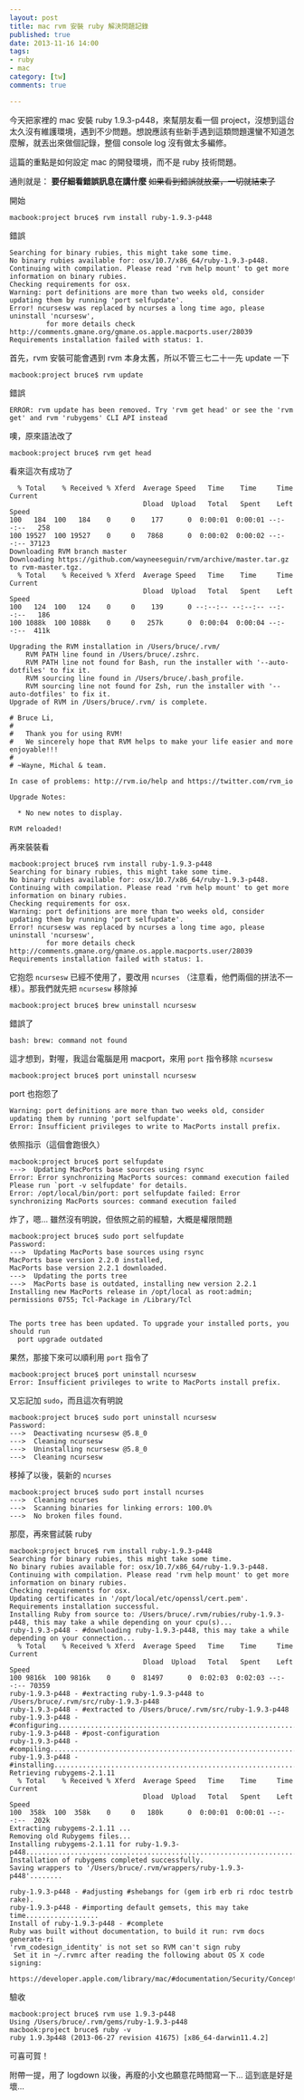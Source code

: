 ```yaml
---
layout: post
title: mac rvm 安裝 ruby 解決問題記錄
published: true
date: 2013-11-16 14:00
tags:
- ruby
- mac
category: [tw]
comments: true

---
```

今天把家裡的 mac 安裝 ruby 1.9.3-p448，來幫朋友看一個 project，沒想到這台太久沒有維護環境，遇到不少問題。想說應該有些新手遇到這類問題還蠻不知道怎麼解，就丟出來做個記錄，整個 console log 沒有做太多編修。

這篇的重點是如何設定 mac 的開發環境，而不是 ruby 技術問題。

通則就是： **要仔細看錯誤訊息在講什麼** ~~如果看到錯誤就放棄，一切就結束了~~

開始

    macbook:project bruce$ rvm install ruby-1.9.3-p448

<!--more-->

錯誤

    Searching for binary rubies, this might take some time.
    No binary rubies available for: osx/10.7/x86_64/ruby-1.9.3-p448.
    Continuing with compilation. Please read 'rvm help mount' to get more information on binary rubies.
    Checking requirements for osx.
    Warning: port definitions are more than two weeks old, consider updating them by running 'port selfupdate'.
    Error! ncursesw was replaced by ncurses a long time ago, please uninstall 'ncursesw',
             for more details check http://comments.gmane.org/gmane.os.apple.macports.user/28039
    Requirements installation failed with status: 1.

首先，rvm 安裝可能會遇到 rvm 本身太舊，所以不管三七二十一先 update 一下

    macbook:project bruce$ rvm update

錯誤

    ERROR: rvm update has been removed. Try 'rvm get head' or see the 'rvm get' and rvm 'rubygems' CLI API instead

噢，原來語法改了

    macbook:project bruce$ rvm get head

看來這次有成功了

      % Total    % Received % Xferd  Average Speed   Time    Time     Time  Current
                                     Dload  Upload   Total   Spent    Left  Speed
    100   184  100   184    0     0    177      0  0:00:01  0:00:01 --:--:--   258
    100 19527  100 19527    0     0   7868      0  0:00:02  0:00:02 --:--:-- 37123
    Downloading RVM branch master
    Downloading https://github.com/wayneeseguin/rvm/archive/master.tar.gz to rvm-master.tgz.
      % Total    % Received % Xferd  Average Speed   Time    Time     Time  Current
                                     Dload  Upload   Total   Spent    Left  Speed
    100   124  100   124    0     0    139      0 --:--:-- --:--:-- --:--:--   186
    100 1088k  100 1088k    0     0   257k      0  0:00:04  0:00:04 --:--:--  411k

    Upgrading the RVM installation in /Users/bruce/.rvm/
        RVM PATH line found in /Users/bruce/.zshrc.
        RVM PATH line not found for Bash, run the installer with '--auto-dotfiles' to fix it.
        RVM sourcing line found in /Users/bruce/.bash_profile.
        RVM sourcing line not found for Zsh, run the installer with '--auto-dotfiles' to fix it.
    Upgrade of RVM in /Users/bruce/.rvm/ is complete.

    # Bruce Li,
    #
    #   Thank you for using RVM!
    #   We sincerely hope that RVM helps to make your life easier and more enjoyable!!!
    #
    # ~Wayne, Michal & team.

    In case of problems: http://rvm.io/help and https://twitter.com/rvm_io

    Upgrade Notes:

      * No new notes to display.

    RVM reloaded!

再來裝裝看

    macbook:project bruce$ rvm install ruby-1.9.3-p448
    Searching for binary rubies, this might take some time.
    No binary rubies available for: osx/10.7/x86_64/ruby-1.9.3-p448.
    Continuing with compilation. Please read 'rvm help mount' to get more information on binary rubies.
    Checking requirements for osx.
    Warning: port definitions are more than two weeks old, consider updating them by running 'port selfupdate'.
    Error! ncursesw was replaced by ncurses a long time ago, please uninstall 'ncursesw',
             for more details check http://comments.gmane.org/gmane.os.apple.macports.user/28039
    Requirements installation failed with status: 1.

它抱怨 `ncursesw` 已經不使用了，要改用 `ncurses` （注意看，他們兩個的拼法不一樣）。那我們就先把 `ncursesw` 移除掉

    macbook:project bruce$ brew uninstall ncursesw

錯誤了

    bash: brew: command not found

這才想到，對喔，我這台電腦是用 macport，來用 `port` 指令移除 `ncursesw`

    macbook:project bruce$ port uninstall ncursesw

port 也抱怨了

    Warning: port definitions are more than two weeks old, consider updating them by running 'port selfupdate'.
    Error: Insufficient privileges to write to MacPorts install prefix.

依照指示（這個會跑很久）

    macbook:project bruce$ port selfupdate
    --->  Updating MacPorts base sources using rsync
    Error: Error synchronizing MacPorts sources: command execution failed
    Please run `port -v selfupdate' for details.
    Error: /opt/local/bin/port: port selfupdate failed: Error synchronizing MacPorts sources: command execution failed

炸了，嗯... 雖然沒有明說，但依照之前的經驗，大概是權限問題

    macbook:project bruce$ sudo port selfupdate
    Password:
    --->  Updating MacPorts base sources using rsync
    MacPorts base version 2.2.0 installed,
    MacPorts base version 2.2.1 downloaded.
    --->  Updating the ports tree
    --->  MacPorts base is outdated, installing new version 2.2.1
    Installing new MacPorts release in /opt/local as root:admin; permissions 0755; Tcl-Package in /Library/Tcl


    The ports tree has been updated. To upgrade your installed ports, you should run
      port upgrade outdated

果然，那接下來可以順利用 `port` 指令了

    macbook:project bruce$ port uninstall ncursesw
    Error: Insufficient privileges to write to MacPorts install prefix.

又忘記加 `sudo`，而且這次有明說

    macbook:project bruce$ sudo port uninstall ncursesw
    Password:
    --->  Deactivating ncursesw @5.8_0
    --->  Cleaning ncursesw
    --->  Uninstalling ncursesw @5.8_0
    --->  Cleaning ncursesw

移掉了以後，裝新的 `ncurses`

    macbook:project bruce$ sudo port install ncurses
    --->  Cleaning ncurses
    --->  Scanning binaries for linking errors: 100.0%
    --->  No broken files found.

那麼，再來嘗試裝 ruby

    macbook:project bruce$ rvm install ruby-1.9.3-p448
    Searching for binary rubies, this might take some time.
    No binary rubies available for: osx/10.7/x86_64/ruby-1.9.3-p448.
    Continuing with compilation. Please read 'rvm help mount' to get more information on binary rubies.
    Checking requirements for osx.
    Updating certificates in '/opt/local/etc/openssl/cert.pem'.
    Requirements installation successful.
    Installing Ruby from source to: /Users/bruce/.rvm/rubies/ruby-1.9.3-p448, this may take a while depending on your cpu(s)...
    ruby-1.9.3-p448 - #downloading ruby-1.9.3-p448, this may take a while depending on your connection...
      % Total    % Received % Xferd  Average Speed   Time    Time     Time  Current
                                     Dload  Upload   Total   Spent    Left  Speed
    100 9816k  100 9816k    0     0  81497      0  0:02:03  0:02:03 --:--:-- 70359
    ruby-1.9.3-p448 - #extracting ruby-1.9.3-p448 to /Users/bruce/.rvm/src/ruby-1.9.3-p448
    ruby-1.9.3-p448 - #extracted to /Users/bruce/.rvm/src/ruby-1.9.3-p448
    ruby-1.9.3-p448 - #configuring....................................................................................................................................................................................................................................................................................................................................................................................................................................................................
    ruby-1.9.3-p448 - #post-configuration
    ruby-1.9.3-p448 - #compiling..................................................................................................................................................................................................................................................................................................................................................................................................................................................................................................................................................................................................................................
    ruby-1.9.3-p448 - #installing.....................................................................................................................................
    Retrieving rubygems-2.1.11
      % Total    % Received % Xferd  Average Speed   Time    Time     Time  Current
                                     Dload  Upload   Total   Spent    Left  Speed
    100  358k  100  358k    0     0   180k      0  0:00:01  0:00:01 --:--:--  202k
    Extracting rubygems-2.1.11 ...
    Removing old Rubygems files...
    Installing rubygems-2.1.11 for ruby-1.9.3-p448.......................................................................................................................................................................................................................................
    Installation of rubygems completed successfully.
    Saving wrappers to '/Users/bruce/.rvm/wrappers/ruby-1.9.3-p448'........

    ruby-1.9.3-p448 - #adjusting #shebangs for (gem irb erb ri rdoc testrb rake).
    ruby-1.9.3-p448 - #importing default gemsets, this may take time..................
    Install of ruby-1.9.3-p448 - #complete
    Ruby was built without documentation, to build it run: rvm docs generate-ri
    'rvm_codesign_identity' is not set so RVM can't sign ruby
     Set it in ~/.rvmrc after reading the following about OS X code signing:
     https://developer.apple.com/library/mac/#documentation/Security/Conceptual/CodeSigningGuide/Introduction/Introduction.html

驗收

    macbook:project bruce$ rvm use 1.9.3-p448
    Using /Users/bruce/.rvm/gems/ruby-1.9.3-p448
    macbook:project bruce$ ruby -v
    ruby 1.9.3p448 (2013-06-27 revision 41675) [x86_64-darwin11.4.2]

可喜可賀！


附帶一提，用了 logdown 以後，再廢的小文也願意花時間寫一下... 這到底是好是壞...
